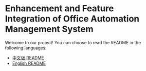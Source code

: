 # Enhancement and Feature Integration of Office Automation Management System

Welcome to our project! You can choose to read the README in the following languages:

- [中文版 README](README.zh.md)
- [English README](README.en.md)
